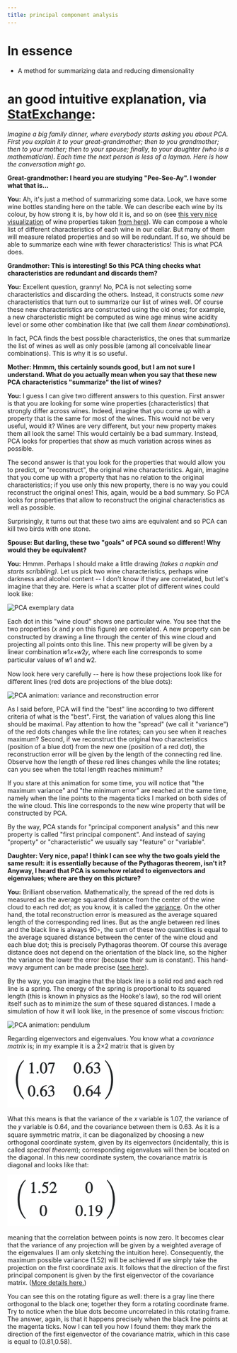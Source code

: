 ```yaml
---
title: principal component analysis
---
```


# In essence
- A method for summarizing data and reducing dimensionality

# an good intuitive explanation, via [StatExchange](https://stats.stackexchange.com/questions/2691/making-sense-of-principal-component-analysis-eigenvectors-eigenvalues):

_Imagine a big family dinner, where everybody starts asking you about PCA. First you explain it to your great-grandmother; then to you grandmother; then to your mother; then to your spouse; finally, to your daughter (who is a mathematician). Each time the next person is less of a layman. Here is how the conversation might go._

**Great-grandmother: I heard you are studying "Pee-See-Ay". I wonder what that is...**

**You:** Ah, it's just a method of summarizing some data. Look, we have some wine bottles standing here on the table. We can describe each wine by its colour, by how strong it is, by how old it is, and so on (see [this very nice visualization](http://cdn.shopify.com/s/files/1/0203/1210/products/Color-of-Wine-Poster-WineFolly.jpg) of wine properties taken [from here](http://winefolly.com/tutorial/wine-color-chart/)). We can compose a whole list of different characteristics of each wine in our cellar. But many of them will measure related properties and so will be redundant. If so, we should be able to summarize each wine with fewer characteristics! This is what PCA does.

**Grandmother: This is interesting! So this PCA thing checks what characteristics are redundant and discards them?**

**You:** Excellent question, granny! No, PCA is not selecting some characteristics and discarding the others. Instead, it constructs some _new_ characteristics that turn out to summarize our list of wines well. Of course these new characteristics are constructed using the old ones; for example, a new characteristic might be computed as wine age minus wine acidity level or some other combination like that (we call them _linear combinations_).

In fact, PCA finds the best possible characteristics, the ones that summarize the list of wines as well as only possible (among all conceivable linear combinations). This is why it is so useful.

**Mother: Hmmm, this certainly sounds good, but I am not sure I understand. What do you actually mean when you say that these new PCA characteristics "summarize" the list of wines?**

**You:** I guess I can give two different answers to this question. First answer is that you are looking for some wine properties (characteristics) that strongly differ across wines. Indeed, imagine that you come up with a property that is the same for most of the wines. This would not be very useful, would it? Wines are very different, but your new property makes them all look the same! This would certainly be a bad summary. Instead, PCA looks for properties that show as much variation across wines as possible.

The second answer is that you look for the properties that would allow you to predict, or "reconstruct", the original wine characteristics. Again, imagine that you come up with a property that has no relation to the original characteristics; if you use only this new property, there is no way you could reconstruct the original ones! This, again, would be a bad summary. So PCA looks for properties that allow to reconstruct the original characteristics as well as possible.

Surprisingly, it turns out that these two aims are equivalent and so PCA can kill two birds with one stone.

**Spouse: But darling, these two "goals" of PCA sound so different! Why would they be equivalent?**

**You:** Hmmm. Perhaps I should make a little drawing _(takes a napkin and starts scribbling)_. Let us pick two wine characteristics, perhaps wine darkness and alcohol content -- I don't know if they are correlated, but let's imagine that they are. Here is what a scatter plot of different wines could look like:

![PCA exemplary data](https://i.stack.imgur.com/jPw90.png)

Each dot in this "wine cloud" shows one particular wine. You see that the two properties (𝑥 and 𝑦 on this figure) are correlated. A new property can be constructed by drawing a line through the center of this wine cloud and projecting all points onto this line. This new property will be given by a linear combination 𝑤1𝑥+𝑤2𝑦, where each line corresponds to some particular values of 𝑤1 and 𝑤2.

Now look here very carefully -- here is how these projections look like for different lines (red dots are projections of the blue dots):

![PCA animation: variance and reconstruction error](https://i.stack.imgur.com/Q7HIP.gif)

As I said before, PCA will find the "best" line according to two different criteria of what is the "best". First, the variation of values along this line should be maximal. Pay attention to how the "spread" (we call it "variance") of the red dots changes while the line rotates; can you see when it reaches maximum? Second, if we reconstruct the original two characteristics (position of a blue dot) from the new one (position of a red dot), the reconstruction error will be given by the length of the connecting red line. Observe how the length of these red lines changes while the line rotates; can you see when the total length reaches minimum?

If you stare at this animation for some time, you will notice that "the maximum variance" and "the minimum error" are reached at the same time, namely when the line points to the magenta ticks I marked on both sides of the wine cloud. This line corresponds to the new wine property that will be constructed by PCA.

By the way, PCA stands for "principal component analysis" and this new property is called "first principal component". And instead of saying "property" or "characteristic" we usually say "feature" or "variable".

**Daughter: Very nice, papa! I think I can see why the two goals yield the same result: it is essentially because of the Pythagoras theorem, isn't it? Anyway, I heard that PCA is somehow related to eigenvectors and eigenvalues; where are they on this picture?**

**You:** Brilliant observation. Mathematically, the spread of the red dots is measured as the average squared distance from the center of the wine cloud to each red dot; as you know, it is called the [variance](notes/statistics/variance.md). On the other hand, the total reconstruction error is measured as the average squared length of the corresponding red lines. But as the angle between red lines and the black line is always 90∘, the sum of these two quantities is equal to the average squared distance between the center of the wine cloud and each blue dot; this is precisely Pythagoras theorem. Of course this average distance does not depend on the orientation of the black line, so the higher the variance the lower the error (because their sum is constant). This hand-wavy argument can be made precise ([see here](https://stats.stackexchange.com/a/136072/28666)).

By the way, you can imagine that the black line is a solid rod and each red line is a spring. The energy of the spring is proportional to its squared length (this is known in physics as the Hooke's law), so the rod will orient itself such as to minimize the sum of these squared distances. I made a simulation of how it will look like, in the presence of some viscous friction:

![PCA animation: pendulum](https://i.stack.imgur.com/lNHqt.gif)

Regarding eigenvectors and eigenvalues. You know what a _covariance matrix_ is; in my example it is a 2×2 matrix that is given by

![Pasted image 20210212153240.png](/notes/images/20210212153240.png)

What this means is that the variance of the 𝑥 variable is 1.07, the variance of the 𝑦 variable is 0.64, and the covariance between them is 0.63. As it is a square symmetric matrix, it can be diagonalized by choosing a new orthogonal coordinate system, given by its eigenvectors (incidentally, this is called _spectral theorem_); corresponding eigenvalues will then be located on the diagonal. In this new coordinate system, the covariance matrix is diagonal and looks like that:

![Pasted image 20210212153232.png](/notes/images/20210212153232.png)

meaning that the correlation between points is now zero. It becomes clear that the variance of any projection will be given by a weighted average of the eigenvalues (I am only sketching the intuition here). Consequently, the maximum possible variance (1.52) will be achieved if we simply take the projection on the first coordinate axis. It follows that the direction of the first principal component is given by the first eigenvector of the covariance matrix. ([More details here.](https://stats.stackexchange.com/questions/217995))

You can see this on the rotating figure as well: there is a gray line there orthogonal to the black one; together they form a rotating coordinate frame. Try to notice when the blue dots become uncorrelated in this rotating frame. The answer, again, is that it happens precisely when the black line points at the magenta ticks. Now I can tell you how I found them: they mark the direction of the first eigenvector of the covariance matrix, which in this case is equal to (0.81,0.58).